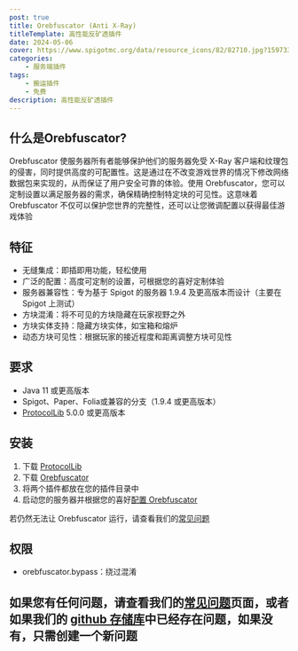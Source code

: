 ```yaml
---
post: true
title: Orebfuscator (Anti X-Ray)
titleTemplate: 高性能反矿透插件
date: 2024-05-06
cover: https://www.spigotmc.org/data/resource_icons/82/82710.jpg?1597339128
categories:
    - 服务端插件
tags:
    - 搬运插件
    - 免费
description: 高性能反矿透插件
---
```


## 什么是Orebfuscator?

Orebfuscator 使服务器所有者能够保护他们的服务器免受 X-Ray 客户端和纹理包的侵害，同时提供高度的可配置性。这是通过在不改变游戏世界的情况下修改网络数据包来实现的，从而保证了用户安全可靠的体验。使用 Orebfuscator，您可以定制设置以满足服务器的需求，确保精确控制特定块的可见性。这意味着 Orebfuscator 不仅可以保护您世界的完整性，还可以让您微调配置以获得最佳游戏体验

## 特征

- 无缝集成：即插即用功能，轻松使用
- 广泛的配置：高度可定制的设置，可根据您的喜好定制体验
- 服务器兼容性：专为基于 Spigot 的服务器 1.9.4 及更高版本而设计（主要在 Spigot 上测试）
- 方块混淆：将不可见的方块隐藏在玩家视野之外
- 方块实体支持：隐藏方块实体，如宝箱和熔炉
- 动态方块可见性：根据玩家的接近程度和距离调整方块可见性

## 要求

- Java 11 或更高版本
- Spigot、Paper、Folia或兼容的分支（1.9.4 或更高版本）
- [ProtocolLib](https://www.spigotmc.org/resources/protocollib.1997) 5.0.0 或更高版本

## 安装

1. 下载 [ProtocolLib](https://github.com/dmulloy2/ProtocolLib/releases)
2. 下载 [Orebfuscator](https://github.com/Imprex-Development/Orebfuscator/releases)
3. 将两个插件都放在您的插件目录中
4. 启动您的服务器并根据您的喜好[配置 Orebfuscator](https://github.com/Imprex-Development/Orebfuscator/wiki/Config)

若仍然无法让 Orebfuscator 运行，请查看我们的[常见问题](https://github.com/Imprex-Development/Orebfuscator/wiki/Common-Issues)

## 权限

- orebfuscator.bypass：绕过混淆

## 如果您有任何问题，请查看我们的[常见问题](https://github.com/Imprex-Development/Orebfuscator/wiki/Common-Issues)页面，或者如果我们的 [github 存储库](https://github.com/Imprex-Development/Orebfuscator/issues)中已经存在问题，如果没有，只需创建一个新问题
